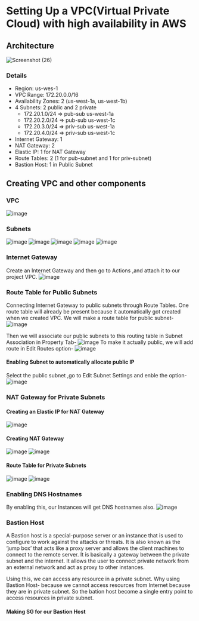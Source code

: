 # Setting Up a VPC(Virtual Private Cloud) with high availability in AWS
## Architecture
![Screenshot (26)](https://github.com/user-attachments/assets/4e81e33a-048d-4aca-920e-5a3136de3b7c)
### Details
* Region: us-wes-1
* VPC Range: 172.20.0.0/16
* Availability Zones: 2 (us-west-1a, us-west-1b)
* 4 Subnets: 2 public and 2 private
   * 172.20.1.0/24 => pub-sub us-west-1a
   * 172.20.2.0/24 => pub-sub us-west-1c
   * 172.20.3.0/24 => priv-sub us-west-1a
   * 172.20.4.0/24 => priv-sub us-west-1c
* Internet Gateway: 1
* NAT Gateway: 2
* Elastic IP: 1 for NAT Gateway
* Route Tables: 2 (1 for pub-subnet and 1 for priv-subnet)
* Bastion Host: 1 in Public Subnet

## Creating VPC and other components
### VPC
![image](https://github.com/user-attachments/assets/0e147cd4-b030-4894-b320-7f0319ae5977)

### Subnets
![image](https://github.com/user-attachments/assets/9c9b61e4-cab5-467e-a9e7-a6f1a5fbd868)
![image](https://github.com/user-attachments/assets/0b3bfa42-4e57-488b-a94e-339dde653a31)
![image](https://github.com/user-attachments/assets/3dab3c92-a3ab-49b6-bfb7-6b51e135f71d)
![image](https://github.com/user-attachments/assets/7fadbd01-93f6-4470-b5e0-0f6cee8915b3)
![image](https://github.com/user-attachments/assets/b7165f77-f34f-47fe-be97-ab25d124b3da)

### Internet Gateway 
Create an Internet Gateway and then go to Actions ,and attach it to our project VPC.
![image](https://github.com/user-attachments/assets/7afa96d4-8599-4f15-947c-b28f2524c531)

### Route Table for Public Subnets
Connecting Internet Gateway to public subnets through Route Tables. One route table will already be present because it automatically got created when we created VPC. We will make a route table for public subnet-
![image](https://github.com/user-attachments/assets/c5eb68dd-6c90-46a6-b087-667fa77f2a14)

Then we will associate our public subnets to this routing table in Subnet Association in Property Tab-
![image](https://github.com/user-attachments/assets/60670320-c863-4085-a4c1-ce20a4a3590d)
To make it actually public, we will add route in Edit Routes option-
![image](https://github.com/user-attachments/assets/5039a575-2f0c-4922-8348-0ea5e5c030a9)

#### Enabling Subnet to automatically allocate public IP
Select the public subnet ,go to Edit Subnet Settings and enble the option-
![image](https://github.com/user-attachments/assets/a5845b17-813f-4ad6-a440-4a9a56afd3ff)

### NAT Gateway for Private Subnets
#### Creating an Elastic IP for NAT Gateway
![image](https://github.com/user-attachments/assets/a2ebd3cc-4fe2-4a1f-b755-dd7a479f6fd6)

#### Creating NAT Gateway
![image](https://github.com/user-attachments/assets/d5c68bad-cf04-4216-bfd5-a724748ff294)
![image](https://github.com/user-attachments/assets/16d9c6a9-29e0-44de-abfe-f4b8158051d7)

#### Route Table for Private Subnets
![image](https://github.com/user-attachments/assets/add33274-711c-44e2-a692-235ca88add07)
![image](https://github.com/user-attachments/assets/cb24dd48-e8b4-4944-9463-0891f128294c)

### Enabling DNS Hostnames
By enabling this, our Instances will get DNS hostnames also.
![image](https://github.com/user-attachments/assets/2416be3c-e68d-4235-bab2-8ab0c5172ab2)

### Bastion Host
A Bastion host is a special-purpose server or an instance that is used to configure to work against the attacks or threats. It is also known as the ‘jump box’ that acts like a proxy server and allows the client machines to connect to the remote server. It is basically a gateway between the private subnet and the internet. It allows the user to connect private network from an external network and act as  proxy to other instances. 

Using this, we can access any resource in a private subnet. Why using Bastion Host- because we cannot access resources from Internet because they are in private subnet. So the bation host become a single entry point to access resources in private subnet.  

#### Making SG for our Bastion Host
















